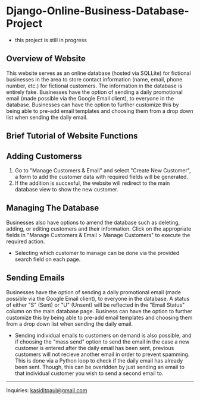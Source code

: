 # Django-Online-Business-Database-Project

* this project is still in progress 

Overview of Website 
-------------------------
This website serves as an online database (hosted via SQLLite) for fictional businesses in the area to store contact information (name, email, phone number, etc.) for fictional customers. The information in the database is entirely fake. Businesses have the option of sending a daily promotional email (made possible via the Google Email client), to everyone in the database. Businesses can have the option to further customize this by being able to pre-add email templates and choosing them from a drop down list when sending the daily email. 

Brief Tutorial of Website Functions
-------------------------

Adding Customerss
------------------ 

1. Go to "Manage Customers & Email" and select "Create New Customer", a form to add the customer data with required fields will be generated.  
2. If the addition is succesful, the website will redirect to the main database view to show the new customer. 

Managing The Database
---------------
Businesses also have options to amend the database such as deleting, adding, or editing customers and their information. Click on the appropriate fields in "Manage Customers & Email > Manage Customers" to execute the required action.  

- Selecting which customer to manage can be done via the provided search field on each page. 

Sending Emails 
------------
Businesses have the option of sending a daily promotional email (made possible via the Google Email client), to everyone in the database. A status of either "S" (Sent) or "U" (Unsent) will be reflected in the "Email Status" column on the main database page. Business can have the option to further customize this by being able to pre-add email templates and choosing them from a drop down list when sending the daily email. 

- Sending individual emails to customers on demand is also possible, and if choosing the "mass send" option to send the email in the case a new customer is entered after the daily email has been sent, previous customers will not recieve another email in order to prevent spamming. This is done via a Python loop to check if the daily email has already been sent. Though, this can be overidden by just sending an email to that individual customer you wish to send a second email to. 

-------------

Inquiries: kasiditpaul@gmail.com
 
